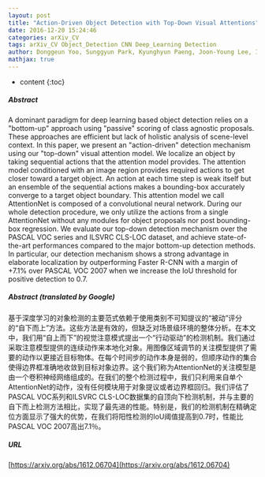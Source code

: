 ```yaml
---
layout: post
title: "Action-Driven Object Detection with Top-Down Visual Attentions"
date: 2016-12-20 15:24:46
categories: arXiv_CV
tags: arXiv_CV Object_Detection CNN Deep_Learning Detection
author: Donggeun Yoo, Sunggyun Park, Kyunghyun Paeng, Joon-Young Lee, In So Kweon
mathjax: true
---
```


* content
{:toc}

##### Abstract
A dominant paradigm for deep learning based object detection relies on a "bottom-up" approach using "passive" scoring of class agnostic proposals. These approaches are efficient but lack of holistic analysis of scene-level context. In this paper, we present an "action-driven" detection mechanism using our "top-down" visual attention model. We localize an object by taking sequential actions that the attention model provides. The attention model conditioned with an image region provides required actions to get closer toward a target object. An action at each time step is weak itself but an ensemble of the sequential actions makes a bounding-box accurately converge to a target object boundary. This attention model we call AttentionNet is composed of a convolutional neural network. During our whole detection procedure, we only utilize the actions from a single AttentionNet without any modules for object proposals nor post bounding-box regression. We evaluate our top-down detection mechanism over the PASCAL VOC series and ILSVRC CLS-LOC dataset, and achieve state-of-the-art performances compared to the major bottom-up detection methods. In particular, our detection mechanism shows a strong advantage in elaborate localization by outperforming Faster R-CNN with a margin of +7.1% over PASCAL VOC 2007 when we increase the IoU threshold for positive detection to 0.7.

##### Abstract (translated by Google)
基于深度学习的对象检测的主要范式依赖于使用类别不可知提议的“被动”评分的“自下而上”方法。这些方法是有效的，但缺乏对场景级环境的整体分析。在本文中，我们用“自上而下”的视觉注意模式提出一个“行动驱动”的检测机制。我们通过采取注意模型提供的连续动作来本地化对象。用图像区域调节的关注模型提供了需要的动作以更接近目标物体。在每个时间步的动作本身是弱的，但顺序动作的集合使得边界框准确地收敛到目标对象边界。这个我们称为AttentionNet的关注模型是由一个卷积神经网络组成的。在我们的整个检测过程中，我们只利用来自单个AttentionNet的动作，没有任何模块用于对象提议或者边界框回归。我们评估了PASCAL VOC系列和ILSVRC CLS-LOC数据集的自顶向下检测机制，并与主要的自下而上检测方法相比，实现了最先进的性能。特别是，我们的检测机制在精确定位方面显示了强大的优势，在我们将阳性检测的IoU阈值提高到0.7时，性能比PASCAL VOC 2007高出7.1％。

##### URL
[https://arxiv.org/abs/1612.06704](https://arxiv.org/abs/1612.06704)

